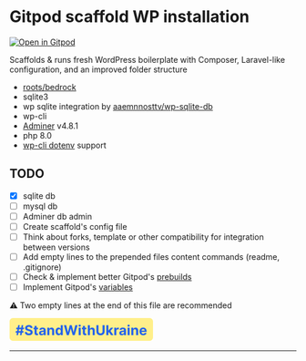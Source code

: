 # Gitpod scaffold WP installation

[![Open in Gitpod](https://gitpod.io/button/open-in-gitpod.svg)](https://gitpod.io/#https://github.com/andriilive/gitpod-experiments)

Scaffolds & runs fresh WordPress boilerplate with Composer, Laravel-like configuration, and an improved folder structure

- [roots/bedrock](https://roots.io/bedrock/)
- sqlite3
- wp sqlite integration by [aaemnnosttv/wp-sqlite-db](https://github.com/aaemnnosttv/wp-sqlite-db)
- wp-cli
- [Adminer](https://www.adminer.org) v4.8.1
- php 8.0
- [wp-cli dotenv](https://aaemnnost.tv/wp-cli-commands/dotenv/) support

## TODO

- [x] sqlite db
- [ ] mysql db
- [ ] Adminer db admin
- [ ] Create scaffold's config file
- [ ] Think about forks, template or other compatibility for integration between versions
- [ ] Add empty lines to the prepended files content commands (readme, .gitignore)
- [ ] Check & implement better Gitpod's [prebuilds](https://www.gitpod.io/docs/prebuilds/)
- [ ] Implement Gitpod's [variables](https://www.gitpod.io/docs/configure/projects/environment-variables) 

⚠️ Two empty lines at the end of this file are recommended

[![StandWithUkraine](https://raw.githubusercontent.com/vshymanskyy/StandWithUkraine/main/badges/StandWithUkraine.svg)](https://github.com/vshymanskyy/StandWithUkraine/blob/main/docs/README.md)

---

